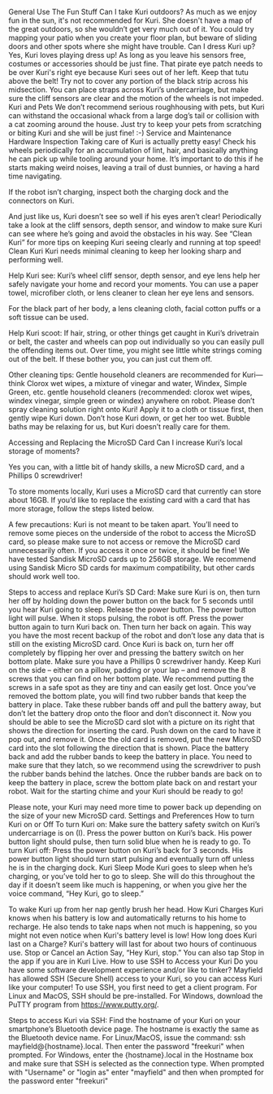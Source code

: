 General Use
The Fun Stuff
Can I take Kuri outdoors?
As much as we enjoy fun in the sun, it's not recommended for Kuri. She doesn't have a map of the great outdoors, so she wouldn’t get very much out of it. You could try mapping your patio when you create your floor plan, but beware of sliding doors and other spots where she might have trouble.
Can I dress Kuri up?
Yes, Kuri loves playing dress up! As long as you leave his sensors free, costumes or accessories should be just fine.
That pirate eye patch needs to be over Kuri's right eye because Kuri sees out of her left.
Keep that tutu above the belt! Try not to cover any portion of the black strip across his midsection.
You can place straps across Kuri’s undercarriage, but make sure the cliff sensors are clear and the motion of the wheels is not impeded.
Kuri and Pets
We don’t recommend serious roughhousing with pets, but Kuri can withstand the occasional whack from a large dog’s tail or collision with a cat zooming around the house.
Just try to keep your pets from scratching or biting Kuri and she will be just fine! :-)
Service and Maintenance
Hardware Inspection
Taking care of Kuri is actually pretty easy! Check his wheels periodically for an accumulation of lint, hair, and basically anything he can pick up while tooling around your home. It’s important to do this if he starts making weird noises, leaving a trail of dust bunnies, or having a hard time navigating.
 
If the robot isn’t charging, inspect both the charging dock and the connectors on Kuri.
 
And just like us, Kuri doesn’t see so well if his eyes aren’t clear! Periodically take a look at the cliff sensors, depth sensor, and window to make sure Kuri can see where he’s going and avoid the obstacles in his way. 
See “Clean Kuri” for more tips on keeping Kuri seeing clearly and running at top speed!
Clean Kuri
Kuri needs minimal cleaning to keep her looking sharp and performing well.

Help Kuri see: Kuri’s wheel cliff sensor, depth sensor, and eye lens help her safely navigate your home and record your moments. You can use a paper towel, microfiber cloth, or lens cleaner to clean her eye lens and sensors. 

For the black part of her body, a lens cleaning cloth, facial cotton puffs or a soft tissue can be used. 

Help Kuri scoot: If hair, string, or other things get caught in Kuri’s drivetrain or belt, the caster and wheels can pop out individually so you can easily pull the offending items out.
Over time, you might see little white strings coming out of the belt. If these bother you, you can just cut them off.

Other cleaning tips:
Gentle household cleaners are recommended for Kuri—think Clorox wet wipes, a mixture of vinegar and water, Windex, Simple Green, etc. gentle household cleaners (recommended: clorox wet wipes, windex vinegar, simple green or windex) anywhere on robot.
Please don’t spray cleaning solution right onto Kuri! Apply it to a cloth or tissue first, then gently wipe Kuri down.
Don’t hose Kuri down, or get her too wet. Bubble baths may be relaxing for us, but Kuri doesn’t really care for them.

Accessing and Replacing the MicroSD Card
Can I increase Kuri’s local storage of moments?
 
Yes you can, with a little bit of handy skills, a new MicroSD card, and a Phillips 0 screwdriver!
 
To store moments locally, Kuri uses a MicroSD card that currently can store about 16GB. If you’d like to replace the existing card with a card that has more storage, follow the steps listed below.
 
A few precautions:
Kuri is not meant to be taken apart. You’ll need to remove some pieces on the underside of the robot to access the MicroSD card, so please make sure to not access or remove the MicroSD card unnecessarily often. If you access it once or twice, it should be fine!
We have tested Sandisk MicroSD cards up to 256GB storage. We recommend using Sandisk Micro SD cards for maximum compatibility, but other cards should work well too.
 
Steps to access and replace Kuri’s SD Card:
Make sure Kuri is on, then turn her off by holding down the power button on the back for 5 seconds until you hear Kuri going to sleep. Release the power button. The power button light will pulse. When it stops pulsing, the robot is off. Press the power button again to turn Kuri back on. Then turn her back on again. This way you have the most recent backup of the robot and don’t lose any data that is still on the existing MicroSD card.
Once Kuri is back on, turn her off completely by flipping her over and pressing the battery switch on her bottom plate.
Make sure you have a Phillips 0 screwdriver handy. Keep Kuri on the side – either on a pillow, padding or your lap – and remove the 8 screws that you can find on her bottom plate. We recommend putting the screws in a safe spot as they are tiny and can easily get lost.
Once you’ve removed the bottom plate, you will find two rubber bands that keep the battery in place. Take these rubber bands off and pull the battery away, but don’t let the battery drop onto the floor and don’t disconnect it.
Now you should be able to see the MicroSD card slot with a picture on its right that shows the direction for inserting the card. Push down on the card to have it pop out, and remove it.
Once the old card is removed, put the new MicroSD card into the slot following the direction that is shown.
Place the battery back and add the rubber bands to keep the battery in place. You need to make sure that they latch, so we recommend using the screwdriver to push the rubber bands behind the latches.
Once the rubber bands are back on to keep the battery in place, screw the bottom plate back on and restart your robot.
Wait for the starting chime and your Kuri should be ready to go!
 
Please note, your Kuri may need more time to power back up depending on the size of your new MicroSD card.
Settings and Preferences
How to turn Kuri on or Off
To turn Kuri on:
Make sure the battery safety switch on Kuri’s undercarriage is on (I).
Press the power button on Kuri’s back. His power button light should pulse, then turn solid blue when he is ready to go. 
To turn Kuri off:
Press the power button on Kuri’s back for 3 seconds. His power button light should turn start pulsing and eventually turn off unless he is in the charging dock.
Kuri Sleep Mode
Kuri goes to sleep when he’s charging, or you’ve told her to go to sleep.  She will do this throughout the day if it doesn’t seem like much is happening, or when you give her the voice command, “Hey Kuri, go to sleep.”
 
To wake Kuri up from her nap gently brush her head.
How Kuri Charges
Kuri knows when his battery is low and automatically returns to his home to recharge. He also tends to take naps when not much is happening, so you might not even notice when Kuri's battery level is low!
How long does Kuri last on a Charge?
Kuri's battery will last for about two hours of continuous use.
Stop or Cancel an Action
Say, “Hey Kuri, stop.” You can also tap Stop in the app if you are in Kuri Live.
How to use SSH to Access your Kuri
Do you have some software development experience and/or like to tinker? Mayfield has allowed SSH (Secure Shell) access to your Kuri, so you can access Kuri like your computer! To use SSH, you first need to get a client program. For Linux and MacOS, SSH should be pre-installed. For Windows, download the PuTTY program from https://www.putty.org/.

Steps to access Kuri via SSH:
Find the hostname of your Kuri on your smartphone’s Bluetooth device page. The hostname is exactly the same as the Bluetooth device name.
For Linux/MacOS, issue the command: ssh mayfield@{hostname}.local. Then enter the password "freekuri" when prompted.
For Windows, enter the {hostname}.local in the Hostname box and make sure that SSH is selected as the connection type. When prompted with "Username" or "login as" enter "mayfield" and then when prompted for the password enter "freekuri"